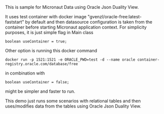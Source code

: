 This is sample for Micronaut Data using Oracle Json Duality View.

It uses test container with docker image "gvenzl/oracle-free:latest-faststart" by default and then
datasource configuration is taken from the container before starting Micronaut application context.
For simplicity purposes, it is just simple flag in Main class

```boolean useContainer = true;```

Other option is running this docker command 
```
docker run -p 1521:1521 -e ORACLE_PWD=test -d --name oracle container-registry.oracle.com/database/free
```
in combination with

```boolean useContainer = false;```

might be simpler and faster to run.

This demo just runs some scenarios with relational tables and then uses/modifies data from the tables using Oracle Json Duality View.